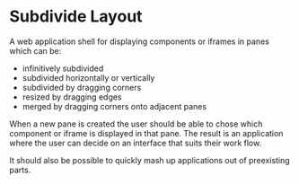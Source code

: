 # Subdivide Layout

A web application shell for displaying components or iframes in panes which can be:

* infinitively subdivided
* subdivided horizontally or vertically
* subdivided by dragging corners
* resized by dragging edges
* merged by dragging corners onto adjacent panes 

When a new pane is created the user should be able to chose which component or iframe is displayed in that pane. The result is an application where the user can decide on an interface that suits their work flow.

It should also be possible to quickly mash up applications out of preexisting parts.  
